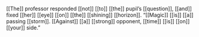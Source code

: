 [[The]] professor responded [[not]] [[to]] [[the]] pupil’s [[question]], [[and]] fixed [[her]] [[eye]] [[on]] [[the]] [[shining]] [[horizon]]. “[[Magic]] [[is]] [[a]] passing [[storm]]. [[Against]] [[a]] [[strong]] opponent, [[time]] [[is]] [[on]] [[your]] side.”